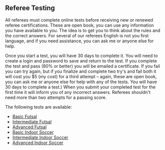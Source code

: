 ## Referee Testing

All referees must complete online tests before receiving new or renewed referee certifications. These are open book, you can use any information you have available to you. The idea is to get you to think about the rules and the correct answers. For several of our referees English is not you first language, and if you need assistance, you can ask me or anyone else for help.

Once you start a test, you will have 30 days to complete it.  You will need to create a login and password to save and return to the test. If you complete the test and pass (80% or better) you will be emailed a certificate. If you fail you can try again, but if you finalize and complete two try's and fail both it will cost you $5 (my cost) for a third attempt – again, these are open book, you can ask me or anyone else for help with any of the tests. You will have 30 days to complete a test.) When you submit your completed test for the first time it will inform you of any incorrect answers. Referees shouldn't need more than two attempts for a passing score.

The following tests are available:

* [Basic Futsal](https://www.classmarker.com/online-test/start/?quiz=fej5aac497e9d967)
* [Intermediate Futsal](http://daringfireball.net/projects/markdown/)
* [Advanced Futsal](http://daringfireball.net/projects/markdown/)
* [Basic Indoor Soccer](https://www.classmarker.com/a/assign/nrgmanage/?assignnew=1&step=1&test_id=926018)
* [Intermediate Indoor Soccer](http://daringfireball.net/projects/markdown/)
* [Advanced Indoor Soccer](http://daringfireball.net/projects/markdown/)

